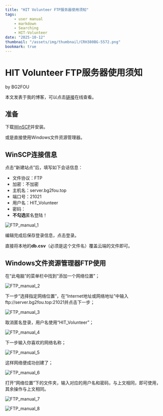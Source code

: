 ```yaml
---
title: "HIT Volunteer FTP服务器使用须知"
tags:
    - user manual
    - markdown
    - Searching
    - HIT-Volunteer
date: "2025-10-12"
thumbnail: "/assets/img/thumbnail/CRH380BG-5572.png"
bookmark: true
---
```

# HIT Volunteer FTP服务器使用须知

by BG2FOU

本文发表于我的博客，可以点击[链接](https://i.bg2fou.top/%E9%9A%8F%E8%AE%B0/Personal%20Page/FTP-server-manual.html)在线查看。

## 准备

下载[WinSCP](https://winscp.net/download/WinSCP-6.5.3-Setup.exe/download)并安装。

或是直接使用Windows文件资源管理器。

## WinSCP连接信息

点击“新建站点”后，填写如下会话信息：

- 文件协议：FTP
- 加密：不加密
- 主机名：server.bg2fou.top
- 端口号：21021
- 用户名：HIT_Volunteer
- 密码：
- **不勾选**匿名登陆！

![FTP_manual_1](https://testingcf.jsdelivr.net/gh/BG2FOU/BG2FOU.github.io@master/_pages/%E9%9A%8F%E8%AE%B0/Personal%20Page/img/FTP_manual_1.png)

编辑完成后保存登录信息，点击登录。

直接将本地的**db.csv**（必须是这个文件名）覆盖云端的文件即可。

## Windows文件资源管理器FTP使用

在“此电脑”的菜单栏中找到“添加一个网络位置”；

![FTP_manual_2](https://testingcf.jsdelivr.net/gh/BG2FOU/BG2FOU.github.io@master/_pages/%E9%9A%8F%E8%AE%B0/Personal%20Page/img/FTP_manual_2.png)

下一步“选择指定网络位置”，在“Internet地址或网络地址”中输入ftp://server.bg2fou.top:21021并点击下一步；

![FTP_manual_3](https://testingcf.jsdelivr.net/gh/BG2FOU/BG2FOU.github.io@master/_pages/%E9%9A%8F%E8%AE%B0/Personal%20Page/img/FTP_manual_3.png)

取消匿名登录，用户名使用“HIT_Volunteer”；

![FTP_manual_4](https://testingcf.jsdelivr.net/gh/BG2FOU/BG2FOU.github.io@master/_pages/%E9%9A%8F%E8%AE%B0/Personal%20Page/img/FTP_manual_4.png)

下一步输入你喜欢的网络名称；

![FTP_manual_5](https://testingcf.jsdelivr.net/gh/BG2FOU/BG2FOU.github.io@master/_pages/%E9%9A%8F%E8%AE%B0/Personal%20Page/img/FTP_manual_5.png)

这样网络便成功创建了；

![FTP_manual_6](https://testingcf.jsdelivr.net/gh/BG2FOU/BG2FOU.github.io@master/_pages/%E9%9A%8F%E8%AE%B0/Personal%20Page/img/FTP_manual_6.png)

打开“网络位置”下的文件夹，输入对应的用户名和密码，与上文相同，即可使用，其余操作与上文相同。

![FTP_manual_7](https://testingcf.jsdelivr.net/gh/BG2FOU/BG2FOU.github.io@master/_pages/%E9%9A%8F%E8%AE%B0/Personal%20Page/img/FTP_manual_7.png)

![FTP_manual_8](https://testingcf.jsdelivr.net/gh/BG2FOU/BG2FOU.github.io@master/_pages/%E9%9A%8F%E8%AE%B0/Personal%20Page/img/FTP_manual_8.png)
